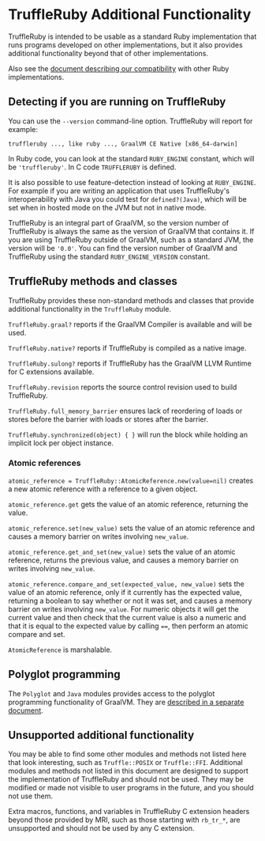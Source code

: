 # TruffleRuby Additional Functionality

TruffleRuby is intended to be usable as a standard Ruby implementation that runs
programs developed on other implementations, but it also provides additional
functionality beyond that of other implementations.

Also see the [document describing our compatibility](compatibility.md) with
other Ruby implementations.

## Detecting if you are running on TruffleRuby

You can use the `--version` command-line option. TruffleRuby will report for
example:

```
truffleruby ..., like ruby ..., GraalVM CE Native [x86_64-darwin]
```

In Ruby code, you can look at the standard `RUBY_ENGINE` constant, which will be
`'truffleruby'`. In C code `TRUFFLERUBY` is defined.

It is also possible to use feature-detection instead of looking at
`RUBY_ENGINE`. For example if you are writing an application that uses
TruffleRuby's interoperability with Java you could test for `defined?(Java)`,
which will be set when in hosted mode on the JVM but not in native mode.

TruffleRuby is an integral part of GraalVM, so the version number of TruffleRuby
is always the same as the version of GraalVM that contains it. If you are using
TruffleRuby outside of GraalVM, such as a standard JVM, the version will be
`'0.0'`. You can find the version number of GraalVM and TruffleRuby using the
standard `RUBY_ENGINE_VERSION` constant.

## TruffleRuby methods and classes

TruffleRuby provides these non-standard methods and classes that provide
additional functionality in the `TruffleRuby` module.

`TruffleRuby.graal?` reports if the GraalVM Compiler is available and will be
used.

`TruffleRuby.native?` reports if TruffleRuby is compiled as a native image.

`TruffleRuby.sulong?` reports if TruffleRuby has the GraalVM LLVM Runtime for C
extensions available.

`TruffleRuby.revision` reports the source control revision used to build
TruffleRuby.

`TruffleRuby.full_memory_barrier` ensures lack of reordering of loads or stores
before the barrier with loads or stores after the barrier.

`TruffleRuby.synchronized(object) { }` will run the block while holding an
implicit lock per object instance.

### Atomic references

`atomic_reference = TruffleRuby::AtomicReference.new(value=nil)` creates a new
atomic reference with a reference to a given object.

`atomic_reference.get` gets the value of an atomic reference, returning the
value.

`atomic_reference.set(new_value)` sets the value of an atomic reference and
causes a memory barrier on writes involving `new_value`.

`atomic_reference.get_and_set(new_value)` sets the value of an atomic reference,
returns the previous value, and causes a memory barrier on writes involving
`new_value`.

`atomic_reference.compare_and_set(expected_value, new_value)` sets the value
of an atomic reference, only if it currently has the expected value, returning
a boolean to say whether or not it was set, and causes a memory barrier on
writes involving `new_value`. For numeric objects it will get the current
value and then check that the current value is also a numeric and that it is
equal to the expected value by calling `==`, then perform an atomic compare
and set.

`AtomicReference` is marshalable.

## Polyglot programming

The `Polyglot` and `Java` modules provides access to the polyglot programming
functionality of GraalVM. They are
[described in a separate document](polyglot.md).

## Unsupported additional functionality

You may be able to find some other modules and methods not listed here that look
interesting, such as `Truffle::POSIX` or `Truffle::FFI`. Additional modules and
methods not listed in this document are designed to support the implementation
of TruffleRuby and should not be used. They may be modified or made not visible
to user programs in the future, and you should not use them.

Extra macros, functions, and variables in TruffleRuby C extension headers
beyond those provided by MRI, such as those starting with `rb_tr_*`, are
unsupported and should not be used by any C extension.
